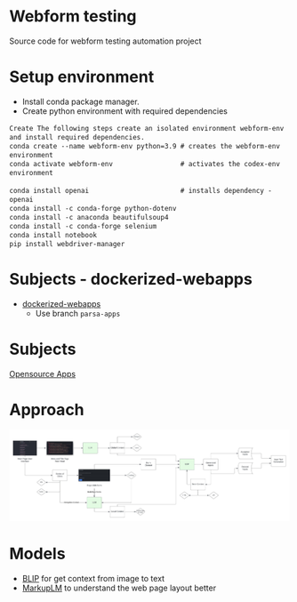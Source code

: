# Webform testing
Source code for webform testing automation project

# Setup environment
- Install conda package manager.
- Create python environment with required dependencies

```
Create The following steps create an isolated environment webform-env and install required dependencies.
conda create --name webform-env python=3.9 # creates the webform-env environment
conda activate webform-env                 # activates the codex-env environment

conda install openai                       # installs dependency - openai
conda install -c conda-forge python-dotenv
conda install -c anaconda beautifulsoup4
conda install -c conda-forge selenium
conda install notebook
pip install webdriver-manager
```

# Subjects - dockerized-webapps
- [dockerized-webapps](https://github.com/parsaalian/dockerized-webapps/tree/parsa-apps)
  - Use branch `parsa-apps`

# Subjects
[Opensource Apps](https://github.com/unicodeveloper/awesome-opensource-apps)

# Approach
![Fine-grained context selection](./images/method-flow.jpeg)

# Models
- [BLIP](https://huggingface.co/docs/transformers/main/model_doc/blip) for get context from image to text 
- [MarkupLM](https://github.com/microsoft/unilm/tree/master/markuplm) to understand the web page layout better
